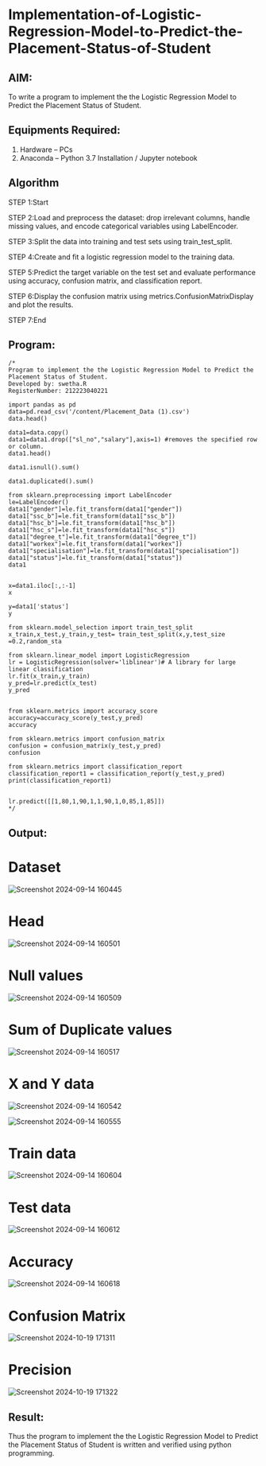 # Implementation-of-Logistic-Regression-Model-to-Predict-the-Placement-Status-of-Student

## AIM:
To write a program to implement the the Logistic Regression Model to Predict the Placement Status of Student.

## Equipments Required:
1. Hardware – PCs
2. Anaconda – Python 3.7 Installation / Jupyter notebook

## Algorithm

STEP 1:Start

STEP 2:Load and preprocess the dataset: drop irrelevant columns, handle missing values, and encode categorical variables using LabelEncoder.

STEP 3:Split the data into training and test sets using train_test_split.

STEP 4:Create and fit a logistic regression model to the training data.

STEP 5:Predict the target variable on the test set and evaluate performance using accuracy, confusion matrix, and classification report.

STEP 6:Display the confusion matrix using metrics.ConfusionMatrixDisplay and plot the results.

STEP 7:End

## Program:
```
/*
Program to implement the the Logistic Regression Model to Predict the Placement Status of Student.
Developed by: swetha.R
RegisterNumber: 212223040221

import pandas as pd
data=pd.read_csv('/content/Placement_Data (1).csv')
data.head()

data1=data.copy()
data1=data1.drop(["sl_no","salary"],axis=1) #removes the specified row or column.
data1.head()

data1.isnull().sum()

data1.duplicated().sum()

from sklearn.preprocessing import LabelEncoder
le=LabelEncoder()
data1["gender"]=le.fit_transform(data1["gender"])
data1["ssc_b"]=le.fit_transform(data1["ssc_b"])
data1["hsc_b"]=le.fit_transform(data1["hsc_b"])
data1["hsc_s"]=le.fit_transform(data1["hsc_s"])
data1["degree_t"]=le.fit_transform(data1["degree_t"])
data1["workex"]=le.fit_transform(data1["workex"])
data1["specialisation"]=le.fit_transform(data1["specialisation"])
data1["status"]=le.fit_transform(data1["status"])
data1


x=data1.iloc[:,:-1]
x

y=data1['status']
y

from sklearn.model_selection import train_test_split
x_train,x_test,y_train,y_test= train_test_split(x,y,test_size =0.2,random_sta

from sklearn.linear_model import LogisticRegression
lr = LogisticRegression(solver='liblinear')# A library for large linear classification
lr.fit(x_train,y_train)
y_pred=lr.predict(x_test)
y_pred


from sklearn.metrics import accuracy_score
accuracy=accuracy_score(y_test,y_pred)
accuracy

from sklearn.metrics import confusion_matrix
confusion = confusion_matrix(y_test,y_pred)
confusion

from sklearn.metrics import classification_report
classification_report1 = classification_report(y_test,y_pred)
print(classification_report1)


lr.predict([[1,80,1,90,1,1,90,1,0,85,1,85]])
*/
```

## Output:

# Dataset

![Screenshot 2024-09-14 160445](https://github.com/user-attachments/assets/058681b1-bb75-412f-b01d-701362346bdc)

# Head

![Screenshot 2024-09-14 160501](https://github.com/user-attachments/assets/d68d5c04-06c5-4e8f-8216-adc1c28eb18b)

# Null values

![Screenshot 2024-09-14 160509](https://github.com/user-attachments/assets/e436b60c-e51a-4132-8081-de1769faefae)

# Sum of Duplicate values

![Screenshot 2024-09-14 160517](https://github.com/user-attachments/assets/7373e66c-3351-4a2b-922b-bc3a345440d4)

# X and Y data

![Screenshot 2024-09-14 160542](https://github.com/user-attachments/assets/28bd8242-7e7c-4b64-b666-ac9e8346a8b0)

![Screenshot 2024-09-14 160555](https://github.com/user-attachments/assets/c278e919-56fd-468f-9dac-5ced028d5dd0)

# Train data

![Screenshot 2024-09-14 160604](https://github.com/user-attachments/assets/163ae553-8d6a-4389-84e5-c11e27aab4e0)

# Test data

![Screenshot 2024-09-14 160612](https://github.com/user-attachments/assets/eb53d7db-ad1e-4ac1-a6be-c8a667447d7f)

# Accuracy

![Screenshot 2024-09-14 160618](https://github.com/user-attachments/assets/b9bec65b-d38f-4c2c-8b9e-e65ab8dc8e38)

# Confusion Matrix

![Screenshot 2024-10-19 171311](https://github.com/user-attachments/assets/9cf68af0-674a-4067-96f2-fc83fd61a945)

# Precision

![Screenshot 2024-10-19 171322](https://github.com/user-attachments/assets/d4be70ab-a87b-4eb1-a9d5-6726665b29b2)


## Result:
Thus the program to implement the the Logistic Regression Model to Predict the Placement Status of Student is written and verified using python programming.
